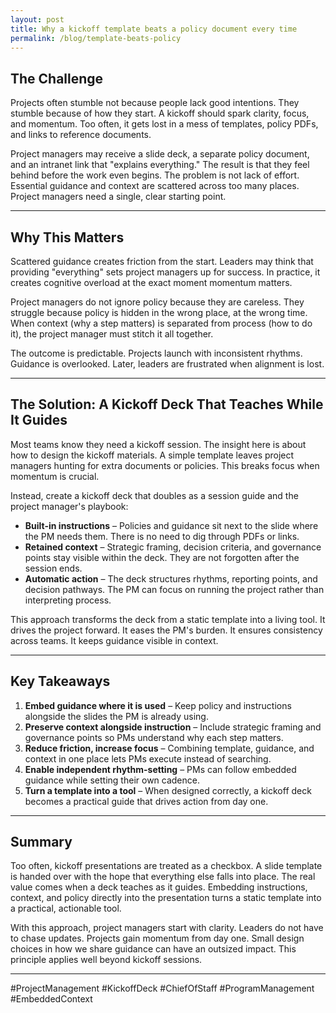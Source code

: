 ```yaml
---
layout: post
title: Why a kickoff template beats a policy document every time
permalink: /blog/template-beats-policy
---
```


## The Challenge

Projects often stumble not because people lack good intentions. They stumble because of how they start. A kickoff should spark clarity, focus, and momentum. Too often, it gets lost in a mess of templates, policy PDFs, and links to reference documents.

Project managers may receive a slide deck, a separate policy document, and an intranet link that "explains everything." The result is that they feel behind before the work even begins. The problem is not lack of effort. Essential guidance and context are scattered across too many places. Project managers need a single, clear starting point.

---

## Why This Matters

Scattered guidance creates friction from the start. Leaders may think that providing "everything" sets project managers up for success. In practice, it creates cognitive overload at the exact moment momentum matters.

Project managers do not ignore policy because they are careless. They struggle because policy is hidden in the wrong place, at the wrong time. When context (why a step matters) is separated from process (how to do it), the project manager must stitch it all together.

The outcome is predictable. Projects launch with inconsistent rhythms. Guidance is overlooked. Later, leaders are frustrated when alignment is lost.

---

## The Solution: A Kickoff Deck That Teaches While It Guides

Most teams know they need a kickoff session. The insight here is about how to design the kickoff materials. A simple template leaves project managers hunting for extra documents or policies. This breaks focus when momentum is crucial.

Instead, create a kickoff deck that doubles as a session guide and the project manager's playbook:

- **Built-in instructions** – Policies and guidance sit next to the slide where the PM needs them. There is no need to dig through PDFs or links.  
- **Retained context** – Strategic framing, decision criteria, and governance points stay visible within the deck. They are not forgotten after the session ends.  
- **Automatic action** – The deck structures rhythms, reporting points, and decision pathways. The PM can focus on running the project rather than interpreting process.

This approach transforms the deck from a static template into a living tool. It drives the project forward. It eases the PM's burden. It ensures consistency across teams. It keeps guidance visible in context.

---

## Key Takeaways

1. **Embed guidance where it is used** – Keep policy and instructions alongside the slides the PM is already using.  
2. **Preserve context alongside instruction** – Include strategic framing and governance points so PMs understand why each step matters.  
3. **Reduce friction, increase focus** – Combining template, guidance, and context in one place lets PMs execute instead of searching.  
4. **Enable independent rhythm-setting** – PMs can follow embedded guidance while setting their own cadence.  
5. **Turn a template into a tool** – When designed correctly, a kickoff deck becomes a practical guide that drives action from day one.

---

## Summary

Too often, kickoff presentations are treated as a checkbox. A slide template is handed over with the hope that everything else falls into place. The real value comes when a deck teaches as it guides. Embedding instructions, context, and policy directly into the presentation turns a static template into a practical, actionable tool.

With this approach, project managers start with clarity. Leaders do not have to chase updates. Projects gain momentum from day one. Small design choices in how we share guidance can have an outsized impact. This principle applies well beyond kickoff sessions.

---

#ProjectManagement #KickoffDeck #ChiefOfStaff #ProgramManagement #EmbeddedContext